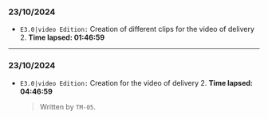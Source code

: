 ### 23/10/2024
- ``E3.0|video Edition:`` Creation of different clips for the video of delivery 2. **Time lapsed: 01:46:59**

---
### 23/10/2024
- ``E3.0|video Edition:`` Creation for the video of delivery 2. **Time lapsed: 04:46:59**
   
  >Written by `TM-05`.
